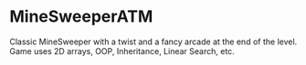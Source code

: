 # MineSweeperATM
Classic MineSweeper with a twist and a fancy arcade at the end of the level.
Game uses 2D arrays, OOP, Inheritance, Linear Search, etc.
